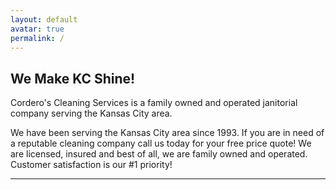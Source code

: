 ```yaml
---
layout: default
avatar: true
permalink: /
---
```

## We Make KC Shine!

Cordero's Cleaning Services is a family owned and operated janitorial company serving the Kansas City area.

We have been serving the Kansas City area since 1993.  If you are in need of a reputable cleaning company call us today for your free price quote!  We are licensed, insured and best of all, we are family owned and operated.  Customer satisfaction is our #1 priority!

---


